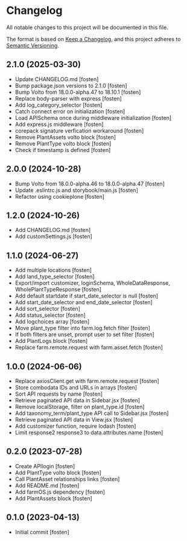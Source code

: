 # Changelog

All notable changes to this project will be documented in this file.

The format is based on [Keep a Changelog](https://keepachangelog.com/en/1.0.0/),
and this project adheres to [Semantic Versioning](https://semver.org/spec/v2.0.0.html).

<!-- You should *NOT* be adding new change log entries to this file.
     You should create a file in the news directory instead.
     For helpful instructions, please see:
     https://6.docs.plone.org/volto/developer-guidelines/contributing.html#create-a-pull-request
-->

<!-- towncrier release notes start -->

## 2.1.0 (2025-03-30)

- Update CHANGELOG.md [fosten]
- Bump package.json versions to 2.1.0 [fosten]
- Bump Volto from 18.0.0-alpha.47 to 18.10.1 [fosten]
- Replace body-parser with express [fosten]
- Add log_category_selector [fosten]
- Catch connect error on initialization [fosten]
- Load APISchema once during middleware initialization [fosten]
- Add express.js middleware [fosten]
- corepack signature verfication workaround [fosten]
- Remove PlantAssets volto block [fosten]
- Remove PlantType volto block [fosten]
- Check if timestamp is defined [fosten]

## 2.0.0 (2024-10-28)

- Bump Volto from 18.0.0-alpha.46 to 18.0.0-alpha.47 [fosten]
- Update .eslintrc.js and storybook/main.js [fosten]
- Refactor using cookieplone [fosten]

## 1.2.0 (2024-10-26)

- Add CHANGELOG.md [fosten]
- Add customSettings.js [fosten]

## 1.1.0 (2024-06-27)

- Add multiple locations [fosten]
- Add land_type_selector [fosten]
- Export/import customizer, loginSchema, WholeDataResponse, WholePlantTypeResponse [fosten]
- Add default startdate if start_date_selector is null [fosten]
- Add start_date_selector and end_date_selector [fosten]
- Add sort_selector [fosten]
- Add status_selector [fosten]
- Add logchoices array [fosten]
- Move plant_type filter into farm.log.fetch filter [fosten]
- If both filters are unset, prompt user to set filter [fosten]
- Add PlantLogs block [fosten]
- Replace farm.remote.request with farm.asset.fetch [fosten]

## 1.0.0 (2024-06-06)

- Replace axiosClient.get with farm.remote.request [fosten]
- Store combodata IDs and URLs in arrays [fosten]
- Sort API requests by name [fosten]
- Retrieve paginated API data in Sidebar.jsx [fosten]
- Remove localStorage, filter on plant_type.id [fosten]
- Add taxonomy_term/plant_type API call to Sidebar.jsx [fosten]
- Retrieve paginated API data in View.jsx [fosten]
- Add customizer function, require lodash [fosten]
- Limit response2 response3 to data.attributes.name [fosten]

## 0.2.0 (2023-07-28)

- Create APIlogin [fosten]
- Add PlantType volto block [fosten]
- Call PlantAsset relationships links [fosten]
- Add README.md [fosten]
- Add farmOS.js dependency [fosten]
- Add PlantAssets block [fosten]

## 0.1.0 (2023-04-13)

- Initial commit [fosten]

